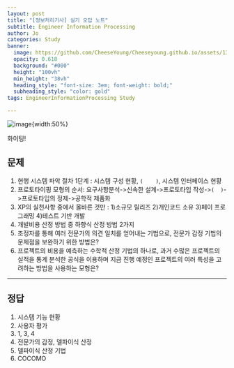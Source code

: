 ```yaml
---
layout: post
title: "[정보처리기사] 실기 오답 노트"
subtitle: Engineer Information Processing
author: Jo
categories: Study
banner:
  image: https://github.com/CheeseYoung/Cheeseyoung.github.io/assets/132384527/f06a9051-f240-426c-ba73-e983ae1c6500
  opacity: 0.618
  background: "#000"
  height: "100vh"
  min_height: "38vh"
  heading_style: "font-size: 3em; font-weight: bold;"
  subheading_style: "color: gold"
tags: EngineerInformationProcessing Study

---
```


![image](https://github.com/CheeseYoung/Cheeseyoung.github.io/assets/132384527/f06a9051-f240-426c-ba73-e983ae1c6500){width:50%}

화이팅!

## 문제

1. 현행 시스템 파악 절차 1단계 : 시스템 구성 현황, ``(    )``, 시스템 인터페이스 현황 
2. 프로토타이핑 모형의 순서: 요구사항분석->신속한 설계->프로토타입 작성->``(  )``->프로토타입의 정제->공학적 제품화
3. XP의 실천사항 중에서 올바른 것만 : 1)소규모 릴리즈 2)개인코드 소유 3)페이 프로그래밍 4)테스트 기반 개발
4. 개발비용 산정 방법 중 하향식 산정 방법 2가지
5. 조정자를 통해 여러 전문가의 의견 일치를 얻어내는 기법으로, 전문가 감정 기법의 문제점을 보완하기 위한 방법은?
6. 프로젝트의 비용을 예측하는 수학적 산정 기법의 하나로, 과거 수많은 프로젝트의 실적을 통계 분석한 공식을 이용하며 지금 진행 예정인 프로젝트의 여러 특성을 고려하는 방법을 사용하는 모형은?












<hr>

## 정답
1. 시스템 기능 현황
2. 사용자 평가
3. 1, 3, 4
4. 전문가의 감정, 델파이식 산정
5. 델파이식 산정 기법
6. COCOMO






